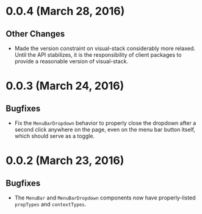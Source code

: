 # 0.0.4 (March 28, 2016)

## Other Changes

- Made the version constraint on visual-stack considerably more relaxed. Until the API stabilizes, it is the responsibility of client packages to provide a reasonable version of visual-stack.

# 0.0.3 (March 24, 2016)

## Bugfixes

- Fix the `MenuBarDropdown` behavior to properly close the dropdown after a second click anywhere on the page, even on the menu bar button itself, which should serve as a toggle.

# 0.0.2 (March 23, 2016)

## Bugfixes

- The `MenuBar` and `MenuBarDropdown` components now have properly-listed `propTypes` and `contextTypes`.
